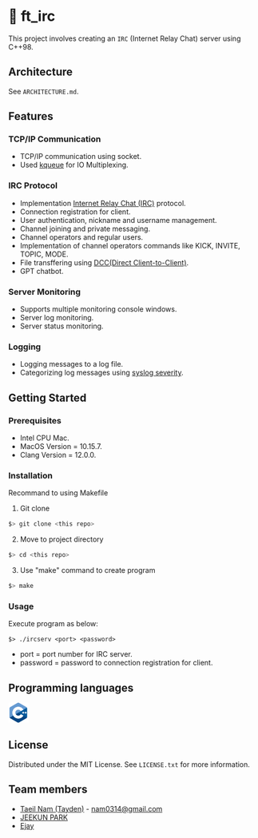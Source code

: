 # 💬 ft_irc 
This project involves creating an ```IRC``` (Internet Relay Chat) server using C++98.

## Architecture
See ```ARCHITECTURE.md```.

## Features
### TCP/IP Communication
- TCP/IP communication using socket.
- Used [kqueue](https://man.freebsd.org/cgi/man.cgi?kqueue) for IO Multiplexing.

### IRC Protocol
- Implementation [Internet Relay Chat (IRC)](https://datatracker.ietf.org/doc/html/rfc1459) protocol.
- Connection registration for client.
- User authentication, nickname and username management.
- Channel joining and private messaging.
- Channel operators and regular users.
- Implementation of channel operators commands like KICK, INVITE, TOPIC, MODE.
- File transffering using [DCC(Direct Client-to-Client)](https://modern.ircdocs.horse/dcc.html).
- GPT chatbot.

### Server Monitoring
- Supports multiple monitoring console windows.
- Server log monitoring.
- Server status monitoring.

### Logging
- Logging messages to a log file.
- Categorizing log messages using [syslog severity](https://datatracker.ietf.org/doc/html/rfc5424#section-6.2.1).

## Getting Started
### Prerequisites
- Intel CPU Mac.
- MacOS Version = 10.15.7.
- Clang Version = 12.0.0.

### Installation
Recommand to using Makefile
1. Git clone
```bash
$> git clone <this repo>
```
2. Move to project directory
```bash
$> cd <this repo>
```
3. Use "make" command to create program
```bash
$> make
```

### Usage
Execute program as below:
```
$> ./ircserv <port> <password>
```
- port = port number for IRC server.
- password = password to connection registration for client.

## Programming languages
<a href="https://www.w3schools.com/cpp/" target="_blank" rel="noreferrer"> 
  <img src="https://raw.githubusercontent.com/devicons/devicon/master/icons/cplusplus/cplusplus-original.svg" alt="cplusplus" width="40" height="40"/> 
</a> 

## License
Distributed under the MIT License. See ```LICENSE.txt``` for more information.

## Team members
- [Taeil Nam (Tayden)](https://github.com/Taeil-Nam) - nam0314@gmail.com
- [JEEKUN PARK](https://github.com/jeekpark)
- [Ejay](https://github.com/Eonjoo-Oh)
